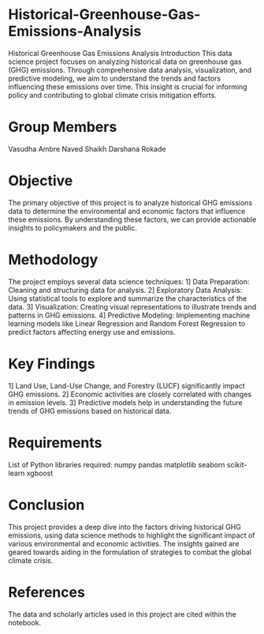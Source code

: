 # Historical-Greenhouse-Gas-Emissions-Analysis
Historical Greenhouse Gas Emissions Analysis
Introduction
This data science project focuses on analyzing historical data on greenhouse gas (GHG) emissions. Through comprehensive data analysis, visualization, and predictive modeling, we aim to understand the trends and factors influencing these emissions over time. This insight is crucial for informing policy and contributing to global climate crisis mitigation efforts.

# Group Members
Vasudha Ambre
Naved Shaikh
Darshana Rokade

# Objective
The primary objective of this project is to analyze historical GHG emissions data to determine the environmental and economic factors that influence these emissions. By understanding these factors, we can provide actionable insights to policymakers and the public.

# Methodology
The project employs several data science techniques:
1] Data Preparation: Cleaning and structuring data for analysis.
2] Exploratory Data Analysis: Using statistical tools to explore and summarize the characteristics of the data.
3] Visualization: Creating visual representations to illustrate trends and patterns in GHG emissions.
4] Predictive Modeling: Implementing machine learning models like Linear Regression and Random Forest Regression to predict factors affecting energy use and emissions.

# Key Findings
1] Land Use, Land-Use Change, and Forestry (LUCF) significantly impact GHG emissions.
2] Economic activities are closely correlated with changes in emission levels.
3] Predictive models help in understanding the future trends of GHG emissions based on historical data.

# Requirements
List of Python libraries required:
numpy
pandas
matplotlib
seaborn
scikit-learn
xgboost

# Conclusion
This project provides a deep dive into the factors driving historical GHG emissions, using data science methods to highlight the significant impact of various environmental and economic activities. The insights gained are geared towards aiding in the formulation of strategies to combat the global climate crisis.

# References
The data and scholarly articles used in this project are cited within the notebook.
